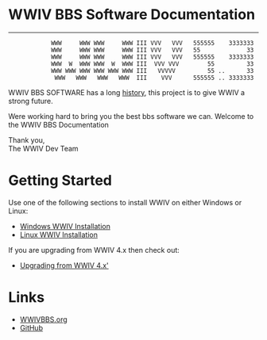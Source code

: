 
# WWIV BBS Software Documentation
***
```
            WWW     WWW WWW     WWW III VVV   VVV   555555    3333333
            WWW     WWW WWW     WWW III VVV   VVV   55             33
            WWW     WWW WWW     WWW III VVV   VVV   555555    3333333
            WWW  W  WWW WWW  W  WWW III  VVV VVV        55         33
            WWW WWW WWW WWW WWW WWW III   VVVVV         55 ..      33
             WWW   WWW   WWW   WWW  III    VVV      555555 .. 3333333
```

WWIV BBS SOFTWARE has a long [history](history.md),
this project is to give WWIV a strong future.

Were working hard to bring you the best bbs software we can.
Welcome to the WWIV BBS Documentation

Thank you,  
The WWIV Dev Team 

# Getting Started

Use one of the following sections to install WWIV on either
Windows or Linux:

- [Windows WWIV Installation](windows_installation.md)  
- [Linux WWIV Installation](linux_installation.md)  

If you are upgrading from WWIV 4.x then check out:

- [Upgrading from WWIV 4.x'](wwiv_4x_upgrade.md)

# Links

* [WWIVBBS.org](https://www.wwivbbs.org)
* [GitHub](http://www.github.com/wwivbbs/wwiv)

